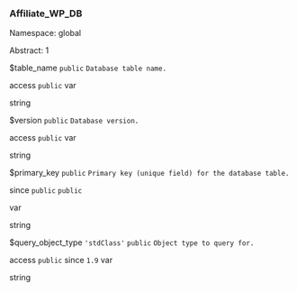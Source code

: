 ### Affiliate_WP_DB

Namespace: global

Abstract: 1


$table_name
`public` `Database table name.` 


access
`public` 
var

string


$version
`public` `Database version.` 


access
`public` 
var

string


$primary_key
`public` `Primary key (unique field) for the database table.` 


since
`public` `public` 

var

string


$query_object_type
`'stdClass'` `public` `Object type to query for.` 


access
`public` 
since
`1.9` 
var

string

